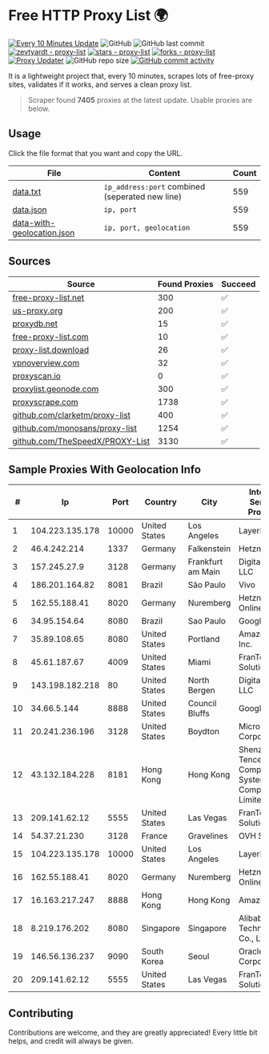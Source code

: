
# Free HTTP Proxy List 🌍

[![Every 10 Minutes Update](https://github.com/mertguvencli/http-proxy-list/actions/workflows/main.yml/badge.svg?branch=main)](https://github.com/mertguvencli/http-proxy-list/actions/workflows/main.yml)
![GitHub](https://img.shields.io/github/license/mertguvencli/http-proxy-list)
![GitHub last commit](https://img.shields.io/github/last-commit/mertguvencli/http-proxy-list)
[![zevtyardt - proxy-list](https://img.shields.io/static/v1?label=zevtyardt&message=proxy-list&color=blue&logo=github)](https://github.com/zevtyardt/proxy-list "Go to GitHub repo")
[![stars - proxy-list](https://img.shields.io/github/stars/zevtyardt/proxy-list?style=social)](https://github.com/zevtyardt/proxy-list)
[![forks - proxy-list](https://img.shields.io/github/forks/zevtyardt/proxy-list?style=social)](https://github.com/zevtyardt/proxy-list)
[![Proxy Updater](https://github.com/zevtyardt/proxy-list/workflows/Proxy%20Updater/badge.svg)](https://github.com/zevtyardt/proxy-list/actions?query=workflow:"Proxy+Updater")
![GitHub repo size](https://img.shields.io/github/repo-size/zevtyardt/proxy-list)
[![GitHub commit activity](https://img.shields.io/github/commit-activity/m/zevtyardt/proxy-list?logo=commits)](https://github.com/zevtyardt/proxy-list/commits/main)

It is a lightweight project that, every 10 minutes, scrapes lots of free-proxy sites, validates if it works, and serves a clean proxy list.

> Scraper found **7405** proxies at the latest update. Usable proxies are below.

## Usage

Click the file format that you want and copy the URL.

|File|Content|Count|
|----|-------|-----|
|[data.txt](https://raw.githubusercontent.com/mertguvencli/http-proxy-list/main/proxy-list/data.txt)|`ip_address:port` combined (seperated new line)|559|
|[data.json](https://raw.githubusercontent.com/mertguvencli/http-proxy-list/main/proxy-list/data.json)|`ip, port`|559|
|[data-with-geolocation.json](https://raw.githubusercontent.com/mertguvencli/http-proxy-list/main/proxy-list/data-with-geolocation.json)|`ip, port, geolocation`|559|

## Sources

|Source|Found Proxies|Succeed|
|------|-------------|-------|
|[free-proxy-list.net](https://free-proxy-list.net)|300|✅|
|[us-proxy.org](https://www.us-proxy.org)|200|✅|
|[proxydb.net](http://proxydb.net)|15|✅|
|[free-proxy-list.com](https://free-proxy-list.com/?page=&port=&type%5B%5D=http&type%5B%5D=https&up_time=0&search=Search)|10|✅|
|[proxy-list.download](https://www.proxy-list.download/HTTP)|26|✅|
|[vpnoverview.com](https://vpnoverview.com/privacy/anonymous-browsing/free-proxy-servers)|32|✅|
|[proxyscan.io](https://www.proxyscan.io)|0|✅|
|[proxylist.geonode.com](https://proxylist.geonode.com/api/proxy-list?limit=300&page=1&sort_by=lastChecked&sort_type=desc&protocols=http,https)|300|✅|
|[proxyscrape.com](https://api.proxyscrape.com/v2/?request=displayproxies&protocol=http&timeout=10000&country=all&ssl=all&anonymity=all)|1738|✅|
|[github.com/clarketm/proxy-list](https://raw.githubusercontent.com/clarketm/proxy-list/master/proxy-list-raw.txt)|400|✅|
|[github.com/monosans/proxy-list](https://raw.githubusercontent.com/monosans/proxy-list/main/proxies/http.txt)|1254|✅|
|[github.com/TheSpeedX/PROXY-List](https://raw.githubusercontent.com/TheSpeedX/PROXY-List/master/http.txt)|3130|✅|


## Sample Proxies With Geolocation Info

|#|Ip|Port|Country|City|Internet Service Provider|
|-|--|----|-------|----|-------------------------|
|1|104.223.135.178|10000|United States|Los Angeles|LayerHost|
|2|46.4.242.214|1337|Germany|Falkenstein|Hetzner|
|3|157.245.27.9|3128|Germany|Frankfurt am Main|DigitalOcean, LLC|
|4|186.201.164.82|8081|Brazil|São Paulo|Vivo|
|5|162.55.188.41|8020|Germany|Nuremberg|Hetzner Online GmbH|
|6|34.95.154.64|8080|Brazil|Sao Paulo|Google LLC|
|7|35.89.108.65|8080|United States|Portland|Amazon.com, Inc.|
|8|45.61.187.67|4009|United States|Miami|FranTech Solutions|
|9|143.198.182.218|80|United States|North Bergen|DigitalOcean, LLC|
|10|34.66.5.144|8888|United States|Council Bluffs|Google LLC|
|11|20.241.236.196|3128|United States|Boydton|Microsoft Corporation|
|12|43.132.184.228|8181|Hong Kong|Hong Kong|Shenzhen Tencent Computer Systems Company Limited|
|13|209.141.62.12|5555|United States|Las Vegas|FranTech Solutions|
|14|54.37.21.230|3128|France|Gravelines|OVH SAS|
|15|104.223.135.178|10000|United States|Los Angeles|LayerHost|
|16|162.55.188.41|8020|Germany|Nuremberg|Hetzner Online GmbH|
|17|16.163.217.247|8888|Hong Kong|Hong Kong|Amazon.com|
|18|8.219.176.202|8080|Singapore|Singapore|Alibaba (US) Technology Co., Ltd.|
|19|146.56.136.237|9090|South Korea|Seoul|Oracle Corporation|
|20|209.141.62.12|5555|United States|Las Vegas|FranTech Solutions|



## Contributing

Contributions are welcome, and they are greatly appreciated! Every
little bit helps, and credit will always be given.

